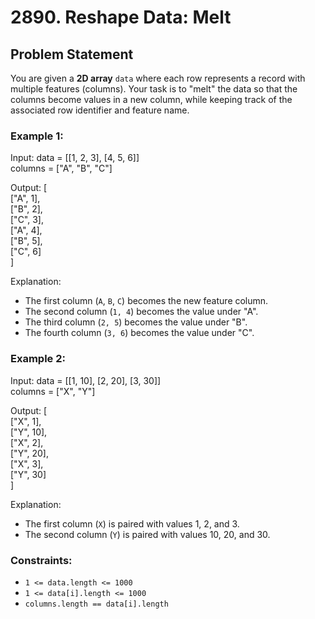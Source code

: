 # 2890. Reshape Data: Melt

## Problem Statement

You are given a **2D array** `data` where each row represents a record with multiple features (columns). Your task is to "melt" the data so that the columns become values in a new column, while keeping track of the associated row identifier and feature name.

### Example 1:
Input:
data = [[1, 2, 3], [4, 5, 6]]  
columns = ["A", "B", "C"]  

Output:
[  
  ["A", 1],  
  ["B", 2],  
  ["C", 3],  
  ["A", 4],  
  ["B", 5],  
  ["C", 6]  
]  

Explanation:  
- The first column (`A`, `B`, `C`) becomes the new feature column.  
- The second column (`1, 4`) becomes the value under "A".  
- The third column (`2, 5`) becomes the value under "B".  
- The fourth column (`3, 6`) becomes the value under "C".  

### Example 2:
Input:
data = [[1, 10], [2, 20], [3, 30]]  
columns = ["X", "Y"]  

Output:
[  
  ["X", 1],  
  ["Y", 10],  
  ["X", 2],  
  ["Y", 20],  
  ["X", 3],  
  ["Y", 30]  
]  

Explanation:  
- The first column (`X`) is paired with values 1, 2, and 3.  
- The second column (`Y`) is paired with values 10, 20, and 30.

### Constraints:
- `1 <= data.length <= 1000`
- `1 <= data[i].length <= 1000`
- `columns.length == data[i].length`
